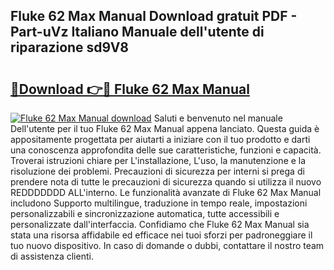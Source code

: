 ## Fluke 62 Max Manual Download gratuit PDF - Part-uVz Italiano Manuale dell'utente di riparazione sd9V8

# <h2><a href="http://dfgvs8v.blite.top/?on=Fluke+62+Max+Manual">🔗Download 👉🔴 Fluke 62 Max Manual</a></h2>

[![Fluke 62 Max Manual download](https://i.imgur.com/lujVjoI.png)](http://dfgvs8v.blite.top/?on=Fluke+62+Max+Manual)
Saluti e benvenuto nel manuale Dell'utente per il tuo Fluke 62 Max Manual appena lanciato. Questa guida è appositamente progettata per aiutarti a iniziare con il tuo prodotto e darti una conoscenza approfondita delle sue caratteristiche, funzioni e capacità. Troverai istruzioni chiare per L'installazione, L'uso, la manutenzione e la risoluzione dei problemi. Precauzioni di sicurezza per interni si prega di prendere nota di tutte le precauzioni di sicurezza quando si utilizza il nuovo REDDDDDDD ALL'interno. Le funzionalità avanzate di Fluke 62 Max Manual includono Supporto multilingue, traduzione in tempo reale, impostazioni personalizzabili e sincronizzazione automatica, tutte accessibili e personalizzate dall'interfaccia. Confidiamo che Fluke 62 Max Manual sia stata una risorsa affidabile ed efficace nei tuoi sforzi per padroneggiare il tuo nuovo dispositivo. In caso di domande o dubbi, contattare il nostro team di assistenza clienti.
